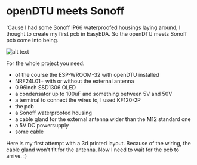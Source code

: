 # openDTU meets Sonoff

'Cause I had some Sonoff IP66 waterproofed housings laying around, I thought to create my first pcb in EasyEDA. So the openDTU meets Sonoff pcb come into being.

![alt text](https://github.com/DcFamas/openDTU/blob/master/1.jpg?raw=true)

For the whole project you need:
- of the course the ESP-WROOM-32 with openDTU installed
- NRF24L01+ with or without the external antenna
- 0.96inch SSD1306 OLED
- a condensator up to 100uF and something between 5V and 50V
- a terminal to connect the wires to, I used KF120-2P
- the pcb
- a Sonoff waterproofed housing
- a cable gland for the external antenna wider than the M12 standard one
- a 5V DC powersupply
- some cable

Here is my first attempt with a 3d printed layout. Because of the wiring, the cable gland won't fit for the antenna. Now I need to wait for the pcb to arrive. :)

